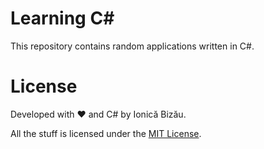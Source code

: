 # Learning C#
This repository contains random applications written in C#.


# License
Developed with :heart: and C# by Ionică Bizău.

All the stuff is licensed under the [MIT License](/LICENSE).
